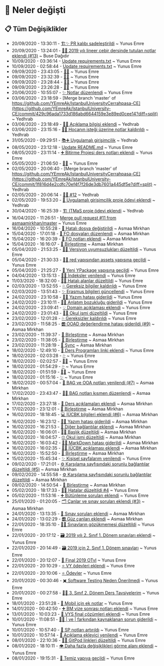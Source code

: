 # 👀 Neler değişti

## 📋 Tüm Değişiklikler

- 20/09/2020 - 13:30:11 - [🏗️✨ PR kalıbı sadeleştirildi](https://github.com/YEmreAk/IstanbulUniversity-CE/commit/6bbaa7ea6263ad2479916ffc72bfa2102721e605?diff=split) ~ Yunus Emre
- 20/09/2020 - 13:24:01 - [📝➕ 2019 yılı lineer cebir dersinde tutulan notlar eklendi (#13)](https://github.com/YEmreAk/IstanbulUniversity-CE/commit/23bbe8cfaf5b40e1de616c162f06e657adc779b3?diff=split) ~ Buse Dağıdır
- 10/09/2020 - 03:36:14 - [Update requirements.txt](https://github.com/YEmreAk/IstanbulUniversity-CE/commit/b16182f2aed1c14ade4062c39ae41f8836ec988d?diff=split) ~ Yunus Emre
- 10/09/2020 - 02:58:44 - [Update requirements.txt](https://github.com/YEmreAk/IstanbulUniversity-CE/commit/8984bda57bcfe3121023d71d2d2f4db9273c088c?diff=split) ~ Yunus Emre
- 09/09/2020 - 23:43:05 - [👨‍🔧](https://github.com/YEmreAk/IstanbulUniversity-CE/commit/9020c3910b9a4de387c792e7f67b90213d357ef7?diff=split) ~ Yunus Emre
- 09/09/2020 - 23:32:39 - [👨‍🔬](https://github.com/YEmreAk/IstanbulUniversity-CE/commit/28861eb9b130f136735ce5bd4315c3b060ed7447?diff=split) ~ Yunus Emre
- 09/09/2020 - 23:28:44 - [👨‍🔬](https://github.com/YEmreAk/IstanbulUniversity-CE/commit/1608e947f3880df1e89cfc2eab02e520de2eb3c9?diff=split) ~ Yunus Emre
- 09/09/2020 - 23:26:28 - [👨‍🔬](https://github.com/YEmreAk/IstanbulUniversity-CE/commit/19b2aa51661773c5c441dc4e25ffb96973fd95ef?diff=split) ~ Yunus Emre
- 20/06/2020 - 10:55:07 - [✨ Notlar düzenlendi](https://github.com/YEmreAk/IstanbulUniversity-CE/commit/a40aa68e90ae1297555bb5f9e1bea4d383973a78?diff=split) ~ Yunus Emre
- 03/06/2020 - 23:18:59 - [Merge branch 'master' of https://github.com/YEmreAk/IstanbulUniversityCerrahpasa-CE](https://github.com/YEmreAk/IstanbulUniversity-CE/commit/429c96ada1733d186abd6644159e3e89ed0cee14?diff=split) ~ Yedhrab
- 03/06/2020 - 23:18:49 - [📝➕ Açıklama bilgisi eklendi](https://github.com/YEmreAk/IstanbulUniversity-CE/commit/bea55c8731c347a9c9defe4179fba09d083cf72b?diff=split) ~ Yedhrab
- 03/06/2020 - 23:15:16 - [📂💦 Hocanın isteği üzerine notlar kaldırıldı](https://github.com/YEmreAk/IstanbulUniversity-CE/commit/dda2a08f14ac3d5ceecd3323125163bb684e7a96?diff=split) ~ Yedhrab
- 31/05/2020 - 09:29:51 - [📚➕ Uygulamalı girişimcilik](https://github.com/YEmreAk/IstanbulUniversity-CE/commit/6f23b5317764b1818d8d0cfc12b3278cbf6b2fe2?diff=split) ~ Yedhrab
- 08/05/2020 - 23:12:18 - [Update README.md](https://github.com/YEmreAk/IstanbulUniversity-CE/commit/162f11a734323efb41bb3cb40ffc8f82bc27d324?diff=split) ~ Yunus Emre
- 08/05/2020 - 23:11:14 - [➕ Bitirme Projesi ders notları eklendi](https://github.com/YEmreAk/IstanbulUniversity-CE/commit/f127343401f426c8227dd0afeb12c13585507ec4?diff=split) ~ Yunus Emre
- 05/05/2020 - 21:06:50 - [👨‍🔧](https://github.com/YEmreAk/IstanbulUniversity-CE/commit/2e6758a457e9ba8a05901364b2f2740710e3d0b1?diff=split) ~ Yunus Emre
- 02/05/2020 - 20:06:40 - [Merge branch 'master' of https://github.com/YEmreAk/IstanbulUniversityCerrahpasa-CE](https://github.com/YEmreAk/IstanbulUniversity-CE/commit/1f816d4e2cdfc70ef4f7f26de3db7601a445df5e?diff=split) ~ Yedhrab
- 02/05/2020 - 20:06:14 - [👨‍🔧 #12](https://github.com/YEmreAk/IstanbulUniversity-CE/commit/7be3fa1332e308e99dcb623988ef9ded066bc912?diff=split) ~ Yedhrab
- 02/05/2020 - 19:53:20 - [🏢 Uygulamalı girişimcilik proje ödevi eklendi](https://github.com/YEmreAk/IstanbulUniversity-CE/commit/3c67c947b29934347393bc5b929cb7e17a6f03c0?diff=split) ~ Yedhrab
- 30/04/2020 - 16:25:39 - [🏗️ ITMaS proje ödevi eklendi](https://github.com/YEmreAk/IstanbulUniversity-CE/commit/94b95c247876da293620259c7b36f342a3342518?diff=split) ~ Yedhrab
- 16/04/2020 - 11:26:51 - [Merge pull request #11 from asmaamirkhan/master](https://github.com/YEmreAk/IstanbulUniversity-CE/commit/52d9dd4a855de986f5cc526918d71aa1bff30090?diff=split) ~ Yunus Emre
- 16/04/2020 - 10:55:28 - [🐞 Hatalı dosya değiştirildi](https://github.com/YEmreAk/IstanbulUniversity-CE/commit/1a6ae71eb75798e5cd78f23886496c6b01816561?diff=split) ~ Asmaa Mirkhan
- 15/04/2020 - 17:01:18 - [📂 FO dosyaları düzenlendi](https://github.com/YEmreAk/IstanbulUniversity-CE/commit/590b1112872b92cfa9522a4f8f0ed51792342a82?diff=split) ~ Asmaa Mirkhan
- 15/04/2020 - 16:20:39 - [📂 FO notları eklendi](https://github.com/YEmreAk/IstanbulUniversity-CE/commit/8d1d54f8399cb60e0880b4923edc331a63ec7f15?diff=split) ~ Asmaa Mirkhan
- 15/04/2020 - 16:16:07 - [🔀 Birleştirme](https://github.com/YEmreAk/IstanbulUniversity-CE/commit/03f9e65150a589a2ae3b3f2985e97478c006d73b?diff=split) ~ Asmaa Mirkhan
- 05/04/2020 - 21:53:25 - [👨‍🔧 Versiyon uyumsuzlukları düzeltildi](https://github.com/YEmreAk/IstanbulUniversity-CE/commit/79a740907edb972890c41593e854cec76b7b3203?diff=split) ~ Yunus Emre
- 05/04/2020 - 21:30:33 - [👨‍🔧 red yapısından assets yapısına geçildi](https://github.com/YEmreAk/IstanbulUniversity-CE/commit/02bac23cd9f0bb67f91d7b65262f55ef85201f01?diff=split) ~ Yunus Emre
- 05/04/2020 - 21:25:27 - [🚀 Yeni YPackage yapısına geçildi](https://github.com/YEmreAk/IstanbulUniversity-CE/commit/e974cba48554f056bf5f34331e175b1ae5daf4b3?diff=split) ~ Yunus Emre
- 04/04/2020 - 13:15:13 - [👨‍🔧 İndeksler yenilendi](https://github.com/YEmreAk/IstanbulUniversity-CE/commit/af771567c5a3238dcc9ad70bdedf6c85840e1a63?diff=split) ~ Yunus Emre
- 11/03/2020 - 18:32:00 - [👨‍🔧 Hatalı alanlar düzeltildi](https://github.com/YEmreAk/IstanbulUniversity-CE/commit/d9a9ced4fd3f6de023d1e21ccf019b8ed26fe5a0?diff=split) ~ Yunus Emre
- 02/03/2020 - 13:52:55 - [💦 Gereksiz bilgiler kaldırıldı](https://github.com/YEmreAk/IstanbulUniversity-CE/commit/8a5181a80aebdeeeac9e162354e484343ae7bbfb?diff=split) ~ Yunus Emre
- 02/03/2020 - 13:51:43 - [✨ Erasmus bilgileri güncellendi](https://github.com/YEmreAk/IstanbulUniversity-CE/commit/9138f9a5da07b1463ab1034daf13ea9b8d1bba67?diff=split) ~ Yunus Emre
- 24/02/2020 - 23:10:58 - [👨‍🔧 Yazım hatası giderildi](https://github.com/YEmreAk/IstanbulUniversity-CE/commit/8e5845373b5c89db4ae9d9975f54960bcca61eee?diff=split) ~ Yunus Emre
- 24/02/2020 - 23:10:11 - [👨‍🔧 Anlatım bozukluğu giderildi](https://github.com/YEmreAk/IstanbulUniversity-CE/commit/ac0ce6e3f52e369567cfe4999297d6a606b9dd53?diff=split) ~ Yunus Emre
- 24/02/2020 - 23:09:41 - [💡 Domain açıklaması eklendi](https://github.com/YEmreAk/IstanbulUniversity-CE/commit/f592acd7fb9b292a216d705a5abe78eb1c278a63?diff=split) ~ Yunus Emre
- 24/02/2020 - 23:01:43 - [👨‍🔧 Okul ismi düzeltildi](https://github.com/YEmreAk/IstanbulUniversity-CE/commit/caee196778dba9f19034fb37a4baeb5d1b65abd4?diff=split) ~ Yunus Emre
- 23/02/2020 - 12:01:28 - [💦 Gereksizler kaldırıldı](https://github.com/YEmreAk/IstanbulUniversity-CE/commit/9f886681d6355090be8cfbce3e11a7ea5ab904b8?diff=split) ~ Yunus Emre
- 23/02/2020 - 11:58:25 - [🆎 OOAD değerlendirme hatası giderildi (#9)](https://github.com/YEmreAk/IstanbulUniversity-CE/commit/c4eb1294acf89d0842cf7430ef0227952fa1b236?diff=split) ~ Asmaa Mirkhan
- 23/02/2020 - 11:39:37 - [🔀 Birleştirme](https://github.com/YEmreAk/IstanbulUniversity-CE/commit/79c8928f145970572da5fc94a7d1b05c2a025c11?diff=split) ~ Asmaa Mirkhan
- 23/02/2020 - 11:38:05 - [🔀 Birleştirme](https://github.com/YEmreAk/IstanbulUniversity-CE/commit/84dafde939903fc2058425f1924185effb1630d6?diff=split) ~ Asmaa Mirkhan
- 23/02/2020 - 11:28:19 - [🔄 Sync](https://github.com/YEmreAk/IstanbulUniversity-CE/commit/c460c6e1efe0d99e469ddc5b89db9b6255cb45f3?diff=split) ~ Asmaa Mirkhan
- 18/02/2020 - 12:49:10 - [📃 Ders Programları linki eklendi](https://github.com/YEmreAk/IstanbulUniversity-CE/commit/14d7257328f0826d87403d01c2657e56bd6c93a8?diff=split) ~ Yunus Emre
- 18/02/2020 - 02:03:28 - [💦](https://github.com/YEmreAk/IstanbulUniversity-CE/commit/f1cc32c4f0f21d37ccc314d161fb23ff4eb5a80c?diff=split) ~ Yunus Emre
- 18/02/2020 - 02:02:57 - [👨‍🔧](https://github.com/YEmreAk/IstanbulUniversity-CE/commit/541196220f49821d34ea7b69c44d3fba779608eb?diff=split) ~ Yunus Emre
- 18/02/2020 - 01:54:29 - [💦](https://github.com/YEmreAk/IstanbulUniversity-CE/commit/3f18c6521b491e3e10bdc3b49e4e71062e88caea?diff=split) ~ Yunus Emre
- 18/02/2020 - 01:51:59 - [👨‍🔧](https://github.com/YEmreAk/IstanbulUniversity-CE/commit/efa37dfbef61a8776c0f3c58a682c74ba285a30d?diff=split) ~ Yunus Emre
- 18/02/2020 - 01:15:16 - [✨](https://github.com/YEmreAk/IstanbulUniversity-CE/commit/a61a35e1a1e450fb8df77093a2676194c569eb17?diff=split) ~ Yunus Emre
- 18/02/2020 - 00:57:04 - [📰 BAG ve OOA notları yenilendi (#7)](https://github.com/YEmreAk/IstanbulUniversity-CE/commit/58ede0ae805df25dc23583e69ad80e06ee5f6d91?diff=split) ~ Asmaa Mirkhan
- 17/02/2020 - 23:43:47 - [👩‍🔧 BAG notları kısmen düzenlendi](https://github.com/YEmreAk/IstanbulUniversity-CE/commit/315b267283853ebf8f31659643c2e0137ee0e59d?diff=split) ~ Asmaa Mirkhan
- 17/02/2020 - 23:27:18 - [📃 Ders açıklamaları eklendi](https://github.com/YEmreAk/IstanbulUniversity-CE/commit/40c6016798a41d59caf0b7151fb3a36c070b5cb6?diff=split) ~ Asmaa Mirkhan
- 17/02/2020 - 23:12:01 - [🔀 Birleştirme](https://github.com/YEmreAk/IstanbulUniversity-CE/commit/e8a5eea4e04f8b974482c01a0e1bc5400d085ec8?diff=split) ~ Asmaa Mirkhan
- 16/02/2020 - 18:18:45 - [💻 İÜCBK bilgileri eklendi (#6)](https://github.com/YEmreAk/IstanbulUniversity-CE/commit/4e4e24ec1febc1725d68fcf1cdf4ee907d258fef?diff=split) ~ Asmaa Mirkhan
- 16/02/2020 - 16:23:12 - [👩‍🔧 Yazım hatası giderildi](https://github.com/YEmreAk/IstanbulUniversity-CE/commit/e24b99dd3becb5d3ff219470014264a294653e69?diff=split) ~ Asmaa Mirkhan
- 16/02/2020 - 16:21:53 - [🔗 Diğer bağlantılar eklendi](https://github.com/YEmreAk/IstanbulUniversity-CE/commit/6357f18aa851eb720cc08f99ac1faaf56cf263ec?diff=split) ~ Asmaa Mirkhan
- 16/02/2020 - 16:06:01 - [👩‍🔧 Başlık düzeltildi](https://github.com/YEmreAk/IstanbulUniversity-CE/commit/2eeba9643cf5f0e0d823b2fd6c37af1b80fa4fa9?diff=split) ~ Asmaa Mirkhan
- 16/02/2020 - 16:04:57 - [🙄 Okul ismi düzeltildi](https://github.com/YEmreAk/IstanbulUniversity-CE/commit/3419a991ca330bf6d03abb0a70fb099635332f6b?diff=split) ~ Asmaa Mirkhan
- 16/02/2020 - 16:03:42 - [👩‍🔧 MarkDown hatası giderildi](https://github.com/YEmreAk/IstanbulUniversity-CE/commit/8a6842b0ebf1924a248a749e26e1234baf68583c?diff=split) ~ Asmaa Mirkhan
- 16/02/2020 - 16:02:35 - [👩‍💼 İÜCBK açıklaması eklendi](https://github.com/YEmreAk/IstanbulUniversity-CE/commit/d2dd2b511fe76523c8ff83ec0bd1173a085baf18?diff=split) ~ Asmaa Mirkhan
- 16/02/2020 - 15:52:50 - [🔀 Birleştirme](https://github.com/YEmreAk/IstanbulUniversity-CE/commit/16638d2aaa925f461ffc953172e370fa20d4e566?diff=split) ~ Asmaa Mirkhan
- 15/02/2020 - 15:45:34 - [✨ Kişisel sayfalarım yenilendi](https://github.com/YEmreAk/IstanbulUniversity-CE/commit/cb6c0eb0e640971e0d5f7574180a89372f36a1ce?diff=split) ~ Yunus Emre
- 09/02/2020 - 17:21:01 - [⚙ Karşılama sayfısındaki sorunlu bağlantılar düzeltildi (#5)](https://github.com/YEmreAk/IstanbulUniversity-CE/commit/853e060b489b4560980a375d2b7fd16154ef80eb?diff=split) ~ Asmaa Mirkhan
- 09/02/2020 - 14:55:58 - [⚙ Karşılama sayfısındaki sorunlu bağlantılar düzeltildi](https://github.com/YEmreAk/IstanbulUniversity-CE/commit/2751480dabec3b88d5fdacb6dbbda54b884aad98?diff=split) ~ Asmaa Mirkhan
- 09/02/2020 - 14:50:54 - [🔀 Birleştirme](https://github.com/YEmreAk/IstanbulUniversity-CE/commit/504ad3080aa43fbca8eea3dbbd6125d96077f504?diff=split) ~ Asmaa Mirkhan
- 05/02/2020 - 18:17:33 - [👨‍🔧 Hatalar düzeltildi #4](https://github.com/YEmreAk/IstanbulUniversity-CE/commit/2b825e9ee1f7407382c759cb89c7d46f559555ee?diff=split) ~ Yunus Emre
- 05/02/2020 - 11:53:16 - [➕ Bütünleme soruları eklendi](https://github.com/YEmreAk/IstanbulUniversity-CE/commit/fa0eab67a23cbd5ea700ad3cd7d770f64629419a?diff=split) ~ Yunus Emre
- 25/01/2020 - 01:20:05 - [🗂 Çanlar ve sınav soruları eklendi (#3)](https://github.com/YEmreAk/IstanbulUniversity-CE/commit/1c768b75f7b388d9ec1e61055ac96220b32b82c9?diff=split) ~ Asmaa Mirkhan
- 24/01/2020 - 13:13:35 - [📃 Sınav soruları eklendi](https://github.com/YEmreAk/IstanbulUniversity-CE/commit/c5a5f127fb6385def37f8f0739f61b5e9745703a?diff=split) ~ Asmaa Mirkhan
- 24/01/2020 - 13:02:29 - [🆎 Güz çanları eklendi](https://github.com/YEmreAk/IstanbulUniversity-CE/commit/25d30149508b0c442b85a753085348450f678e71?diff=split) ~ Asmaa Mirkhan
- 22/01/2020 - 18:35:10 - [👨‍🔧 Sınavların gözükmemesi düzeltildi](https://github.com/YEmreAk/IstanbulUniversity-CE/commit/1b53263e8012a2ca7a05c98ee0359535f6fb8de3?diff=split) ~ Yunus Emre
- 22/01/2020 - 20:17:12 - [🗃️ 2019 yılı 2. Sınıf 1. Dönem sınavları eklendi](https://github.com/YEmreAk/IstanbulUniversity-CE/commit/cf89d2a7e023786c97808a950a33c927e121dfb2?diff=split) ~ Yunus Emre
- 22/01/2020 - 20:14:49 - [🗃️ 2019 için 2. Sınıf 1. Dönem sınavları](https://github.com/YEmreAk/IstanbulUniversity-CE/commit/0171278009516795c4f85fa3a41d2f012a146be1?diff=split) ~ Yunus Emre
- 22/01/2020 - 20:12:07 - [📃 Final 2019 OTvI](https://github.com/YEmreAk/IstanbulUniversity-CE/commit/50a7ddf760af20706dd8d291ca9665041f168da7?diff=split) ~ Yunus Emre
- 22/01/2020 - 20:10:29 - [⭐ VY ödevleri eklendi](https://github.com/YEmreAk/IstanbulUniversity-CE/commit/414cded3fbdbd6e847ddd27081dc1fbed0ca5ff3?diff=split) ~ Yunus Emre
- 22/01/2020 - 20:10:06 - [⭐ Ödevler](https://github.com/YEmreAk/IstanbulUniversity-CE/commit/403ed4cd4470da166d6a3e3ccc9a09c69e2c1f70?diff=split) ~ Yunus Emre
- 20/01/2020 - 00:30:46 - [✖️ Software Testing Neden Önerilmedi](https://github.com/YEmreAk/IstanbulUniversity-CE/commit/cc7ce216432ea6ef735a537ec5617b8ee4c02b29?diff=split) ~ Yunus Emre
- 20/01/2020 - 00:27:58 - [👨‍🏫 3. Sınıf 2. Dönem Ders Tavsiyelerim](https://github.com/YEmreAk/IstanbulUniversity-CE/commit/1dc8ea612a99b0209121ec0b26c5654038c6e691?diff=split) ~ Yunus Emre
- 18/01/2020 - 23:51:28 - [📗 Mobil için ek notlar](https://github.com/YEmreAk/IstanbulUniversity-CE/commit/9f96dc8fd7aea69beeddc802ba1319368801d5eb?diff=split) ~ Yunus Emre
- 14/01/2020 - 00:42:50 - [➕ BM vize sonrası notları eklendi](https://github.com/YEmreAk/IstanbulUniversity-CE/commit/40db36a9309cc0097ef94df28729c99d62dd26d0?diff=split) ~ Yunus Emre
- 13/01/2020 - 10:03:23 - [📃 VYS final çözümleri eklendi](https://github.com/YEmreAk/IstanbulUniversity-CE/commit/5890b43dc22263a3a63326fdb20abc889d7f327c?diff=split) ~ Yunus Emre
- 10/01/2020 - 11:08:51 - [👨‍🔧 | ve \| farkından kaynaklanan sorun giderildi](https://github.com/YEmreAk/IstanbulUniversity-CE/commit/d44aa648c633ba55d898c2a46b66262636b9cdfd?diff=split) ~ Yunus Emre
- 10/01/2020 - 10:57:40 - [📕 SP notları artırıldı](https://github.com/YEmreAk/IstanbulUniversity-CE/commit/ed981492386fc16a64c543694ebe7568f2c08ec2?diff=split) ~ Yunus Emre
- 10/01/2020 - 10:57:14 - [📝 Açıklama ekleyici yenilendi](https://github.com/YEmreAk/IstanbulUniversity-CE/commit/da536124e19ca338a0d7d3c037dbe09c73b4f791?diff=split) ~ Yunus Emre
- 08/01/2020 - 22:10:36 - [👨‍🔧 GitPod linkleri düzeltildi](https://github.com/YEmreAk/IstanbulUniversity-CE/commit/ad8a913922e4f4270d22d43bbf557e3034ac7421?diff=split) ~ Yunus Emre
- 08/01/2020 - 18:10:11 - [👁️ Daha fazla değişiklikleri görme alanı eklendi](https://github.com/YEmreAk/IstanbulUniversity-CE/commit/fde32cfbc21c09b45cce669ce5980d22c11afe5d?diff=split) ~ Yunus Emre
- 08/01/2020 - 19:15:31 - [🎉 Temiz yapıya geçildi](https://github.com/YEmreAk/IstanbulUniversity-CE/commit/510df3443d40f4230e7cfae295472d93ead7c4cb?diff=split) ~ Yunus Emre
